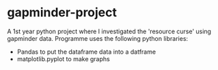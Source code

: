 # gapminder-project
A 1st year python project where I investigated the 'resource curse' using gapminder data.
Programme uses the following python libraries:
* Pandas to put the dataframe data into a datframe 
* matplotlib.pyplot to make graphs 

